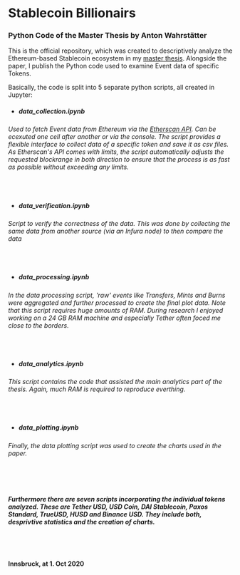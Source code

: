 # Stablecoin Billionairs
### Python Code of the Master Thesis by Anton Wahrstätter 

This is the official repository, which was created to descriptively analyze the Ethereum-based Stablecoin ecosystem in my [master thesis](https://toniwahrstaetter.com/stablecoins/?internal=true). Alongside the paper, I publish the Python code used to examine Event data of specific Tokens.

Basically, the code is split into 5 separate python scripts, all created in Jupyter:


- ##### data_collection.ipynb
###### Used to fetch Event data from Ethereum via the [Etherscan API](https://etherscan.io/apis). Can be ecexuted one cell after another or  via the console. The script provides a flexible interface to collect data of a specific token and save it as csv files. As Etherscan's API comes with limits, the script automatically adjusts the requested blockrange in both direction to ensure that the process is as fast as possible without exceeding any limits. 
<br>

- ##### data_verification.ipynb
###### Script to verify the correctness of the data. This was done by collecting the same data from another source (via an Infura node) to then compare the data
<br>

- ##### data_processing.ipynb
######  In the data processing script, 'raw' events like Transfers, Mints and Burns were aggregated and further processed to create the final plot data. Note that this script requires huge amounts of RAM. During research I enjoyed working on a 24 GB RAM machine and especially Tether often foced me close to the borders.

<br>

- ##### data_analytics.ipynb
###### This script contains the code that assisted the main analytics part of the thesis. Again, much RAM is required to reproduce everthing. 
<br>

- ##### data_plotting.ipynb
###### Finally, the data plotting script was used to create the charts used in the paper.
<br>


<br>



##### Furthermore there are seven scripts incorporating the individual tokens analyzed. These are Tether USD, USD Coin, DAI Stablecoin, Paxos Standard, TrueUSD, HUSD and Binance USD. They include both, desprivtive statistics and the creation of charts.

<br>
<br>

#### Innsbruck, at 1. Oct 2020

